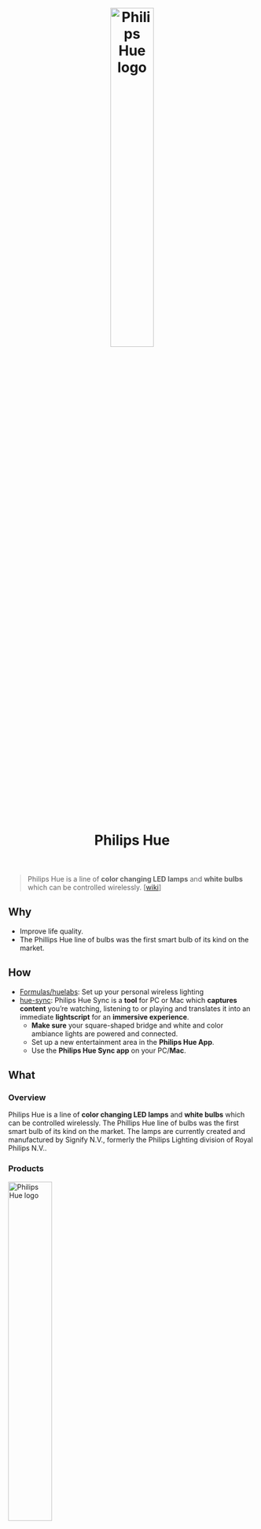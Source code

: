 <h1 align="center">
<br>
	<a href="https://www.wikiwand.com/en/Philips_Hue">
  <img src="https://i.imgur.com/Uyz8Lww.png" alt="Philips Hue logo" width=42%">
  </a>
  <br><br>
Philips Hue 
  <br><br>
</h1>

> Philips Hue is a line of **color changing LED lamps** and **white bulbs** which can be controlled wirelessly. [[wiki](https://www.wikiwand.com/en/Philips_Hue)]

## Why 

* Improve life quality. 
* The Phillips Hue line of bulbs was the first smart bulb of its kind on the market.

## How

* [Formulas/huelabs](https://labs.meethue.com/formulas/huelabs/): Set up your personal wireless lighting 
* [hue-sync](https://www.philips-hue.com/en-hk/entertainment/hue-sync): Philips Hue Sync is a **tool** for PC or Mac which **captures content** you’re watching, listening to or playing and translates it into an immediate **lightscript** for an **immersive experience**.
	* **Make sure** your square-shaped bridge and white and color ambiance lights are powered and connected.
	* Set up a new entertainment area in the **Philips Hue App**.
	* Use the **Philips Hue Sync app** on your PC/**Mac**.





 


## What 

### Overview

Philips Hue is a line of **color changing LED lamps** and **white bulbs** which can be controlled wirelessly. The Phillips Hue line of bulbs was the first smart bulb of its kind on the market. The lamps are currently created and manufactured by Signify N.V., formerly the Philips Lighting division of Royal Philips N.V..

### Products

<a href="https://www.philips-hue.com/en-us/products">
<img src="https://i.imgur.com/2QOGkzm.png" alt="Philips Hue logo" width=42%">
</a>

* Light bulbs
* Lightstrips
* Accessories
* Recessed lights
* Table lamps
* Ceiling lights
* Floor lamps
* Wall lights
* Spot lights
* Path lights
* Pendant lights
* Starter kits

#### Operation

* In 2016 Philips released a new square shaped v2 bridge which replaces the round v1 bridge. 
* In July 2018, an outdoor version of the Philips Hue suite was introduced, and 
* in October 2018 a suite of entertainment-focused, free-standing light fittings.
* In January 2019 they announced outdoor sensors and lights.
* in **April 2020**, The first generation bridge received **a final software update** which disabled much of the original functionality and forced early adopters to buy [new hardware](https://www.smartlampen.nl/item/philips-hue-bridge/) in order to continue using their light bulbs.


### Others

* Color ranges
* Bluetooth bulbs
* Security concern
* Reception
* Gallery
* [Release notes](https://www.philips-hue.com/en-us/support/release-notes)
* [product specs](https://www.philips-hue.com/en-us/p/hue-white-and-color-ambiance-3-pack-e26/046677562786#specifications)


## FAQs

#### Q: What is the Subconscious Effect of Colored Lighting?

A: 

* **RED** – The boldest of the colors, red has been known to not only have an impact on an individual’s appetite, it can also help to paint things in a more urgent light.
* **BLUE** – Calm and peaceful, blue has been used by many large companies for the sense of security it provides. Blue light has also been shown to increase productivity
* **PURPLE** – Purple’s effects are directed at the creative mind. Whether it’s solving complex logistical problems or deciding on the twist in your next chapter, this hue will help harness your creative energies.
* **GREEN** – Because this color is especially easy on the eyes (it really does cause the least amount of eye strain!), it’s ideal for creating harmony and peace.
* **ORANGE & YELLOW** – If there’s ever been a more joyful color than orange and yellow, we have yet to find it. These two hues are particularly great at adding a bit of optimism to your day.

source:

* [The Subconscious Effect of Colored Lighting](http://applications.nam.lighting.philips.com/blog/index.php/2015/08/06/the-subconscious-effect-of-colored-lighting/#:~:text=Green%20light%20can%20also%20enhance,muscle%20energy%20and%20mental%20activity.)
* [Color Psychology And Smart Lighting: Setting The Mood With Interior Design](https://www.fluxsmartlighting.com/blogs/news/color-psychology-and-smart-lighting-setting-the-mood)
* [The Psychological Impact of Light and Color](https://www.tcpi.com/psychological-impact-light-color/)


#### Q: What is Hue Labs?

A: At Hue Labs we are interested to find ways to get more out of your Hue system. But more is not always better, and we want to know what is **valuable** to you. And the best way to find that out is to simply ask you! Therefore we created Hue Labs, a platform where anyone with a Hue system can test early stage **prototypes** and **concepts**. Your feedback can truly make a difference!

source: [labs.meethue.com](https://labs.meethue.com/about)

#### Q: What is meaning of information below?

A:Hue > Settings > light setup: 

* Name: 
* Manufacturer:
* Model: [Completed Philips Hue product model list(US)](https://homeautotechs.com/philips-hue-light-models-full-list/)
* **SW**: internal namefor thesoftware ofthe Hueapp by [help desk](https://i.imgur.com/5JXhn7k.png)
* Room: 

#### Q: What is the best way to ask about the product?

A: Turn to Help Desk: [Live chat at the bottom-right corner](https://www.philips-hue.com/en-us/products)

#### Q: How to Control Philips Hue Lights From Your Mac?

A: 

* Option 1: Use the Home App
* Option 2: Talk to Siri
* Option 3: Install Colors for Hue


source: [howtogeek.com](https://www.howtogeek.com/689948/how-to-control-philips-hue-lights-from-your-mac/)